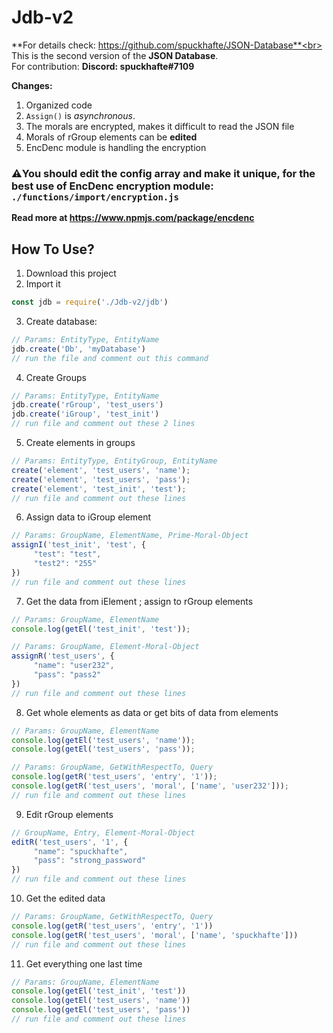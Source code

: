 # Jdb-v2
**For details check: https://github.com/spuckhafte/JSON-Database**<br>
This is the second version of the **JSON Database**.<br>
For contribution: **Discord: spuckhafte#7109**

**Changes:**
1. Organized code
2. `Assign()` is *asynchronous*.
3. The morals are encrypted, makes it difficult to read the JSON file
4. Morals of rGroup elements can be **edited**
5. EncDenc module is handling the encryption

### ⚠️You should edit the config array and make it unique, for the best use of EncDenc encryption module: `./functions/import/encryption.js`
**Read more at https://www.npmjs.com/package/encdenc**

## How To Use?
1. Download this project
2. Import it
```js
const jdb = require('./Jdb-v2/jdb')
```
3. Create database:
```js
// Params: EntityType, EntityName
jdb.create('Db', 'myDatabase')
// run the file and comment out this command
```
4. Create Groups
```js
// Params: EntityType, EntityName
jdb.create('rGroup', 'test_users')
jdb.create('iGroup', 'test_init')
// run file and comment out these 2 lines
```
5. Create elements in groups
```js
// Params: EntityType, EntityGroup, EntityName
create('element', 'test_users', 'name');
create('element', 'test_users', 'pass');
create('element', 'test_init', 'test');
// run file and comment out these lines
```
6. Assign data to iGroup element
```js
// Params: GroupName, ElementName, Prime-Moral-Object 
assignI('test_init', 'test', {
     "test": "test",
     "test2": "255"
})
// run file and comment out these lines
```
7. Get the data from iElement ; assign to rGroup elements
```js
// Params: GroupName, ElementName
console.log(getEl('test_init', 'test'));

// Params: GroupName, Element-Moral-Object
assignR('test_users', {
     "name": "user232",
     "pass": "pass2"
})
// run file and comment out these lines
```
8. Get whole elements as data or get bits of data from elements
```js
// Params: GroupName, ElementName
console.log(getEl('test_users', 'name'));
console.log(getEl('test_users', 'pass'));

// Params: GroupName, GetWithRespectTo, Query
console.log(getR('test_users', 'entry', '1'));
console.log(getR('test_users', 'moral', ['name', 'user232']));
// run file and comment out these lines
```
9. Edit rGroup elements
```js
// GroupName, Entry, Element-Moral-Object
editR('test_users', '1', {
     "name": "spuckhafte",
     "pass": "strong_password"
})
// run file and comment out these lines
```
10. Get the edited data
```js
// Params: GroupName, GetWithRespectTo, Query
console.log(getR('test_users', 'entry', '1'))
console.log(getR('test_users', 'moral', ['name', 'spuckhafte']))
// run file and comment out these lines
```
11. Get everything one last time
```js
// Params: GroupName, ElementName
console.log(getEl('test_init', 'test'))
console.log(getEl('test_users', 'name'))
console.log(getEl('test_users', 'pass'))
// run file and comment out these lines
```
